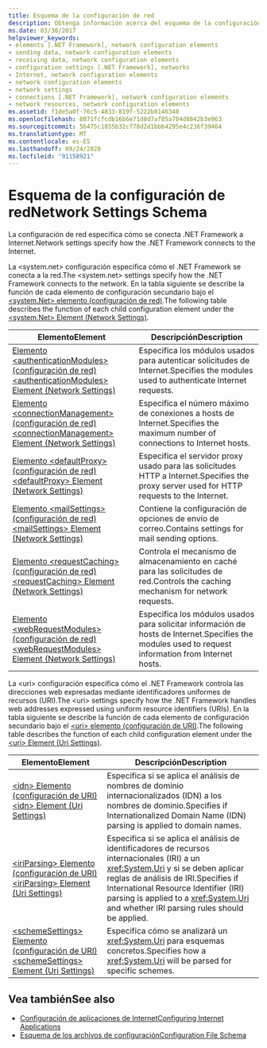 ```yaml
---
title: Esquema de la configuración de red
description: Obtenga información acerca del esquema de la configuración de red que especifica cómo el .NET Framework se conecta a Internet y controla los URI.
ms.date: 03/30/2017
helpviewer_keywords:
- elements [.NET Framework], network configuration elements
- sending data, network configuration elements
- receiving data, network configuration elements
- configuration settings [.NET Framework], networks
- Internet, network configuration elements
- network configuration elements
- network settings
- connections [.NET Framework], network configuration elements
- network resources, network configuration elements
ms.assetid: f1de5a0f-76c5-4833-819f-5222b8146340
ms.openlocfilehash: 8071fcfcdb16b6e71d8d7af05a704d8842b3e963
ms.sourcegitcommit: 5b475c1855b32cf78d2d1bbb4295e4c236f39464
ms.translationtype: MT
ms.contentlocale: es-ES
ms.lasthandoff: 09/24/2020
ms.locfileid: "91158921"
---
```

# <a name="network-settings-schema"></a><span data-ttu-id="99da6-103">Esquema de la configuración de red</span><span class="sxs-lookup"><span data-stu-id="99da6-103">Network Settings Schema</span></span>

<span data-ttu-id="99da6-104">La configuración de red especifica cómo se conecta .NET Framework a Internet.</span><span class="sxs-lookup"><span data-stu-id="99da6-104">Network settings specify how the .NET Framework connects to the Internet.</span></span>

<span data-ttu-id="99da6-105">La \<system.net> configuración especifica cómo el .NET Framework se conecta a la red.</span><span class="sxs-lookup"><span data-stu-id="99da6-105">The \<system.net> settings specify how the .NET Framework connects to the network.</span></span> <span data-ttu-id="99da6-106">En la tabla siguiente se describe la función de cada elemento de configuración secundario bajo el [ \<system.Net> elemento (configuración de red)](system-net-element-network-settings.md).</span><span class="sxs-lookup"><span data-stu-id="99da6-106">The following table describes the function of each child configuration element under the [\<system.Net> Element (Network Settings)](system-net-element-network-settings.md).</span></span>  
  
|<span data-ttu-id="99da6-107">Elemento</span><span class="sxs-lookup"><span data-stu-id="99da6-107">Element</span></span>|<span data-ttu-id="99da6-108">Descripción</span><span class="sxs-lookup"><span data-stu-id="99da6-108">Description</span></span>|  
|-------------|-----------------|  
|[<span data-ttu-id="99da6-109">Elemento \<authenticationModules> (configuración de red)</span><span class="sxs-lookup"><span data-stu-id="99da6-109">\<authenticationModules> Element (Network Settings)</span></span>](authenticationmodules-element-network-settings.md)|<span data-ttu-id="99da6-110">Especifica los módulos usados para autenticar solicitudes de Internet.</span><span class="sxs-lookup"><span data-stu-id="99da6-110">Specifies the modules used to authenticate Internet requests.</span></span>|  
|[<span data-ttu-id="99da6-111">Elemento \<connectionManagement> (configuración de red)</span><span class="sxs-lookup"><span data-stu-id="99da6-111">\<connectionManagement> Element (Network Settings)</span></span>](connectionmanagement-element-network-settings.md)|<span data-ttu-id="99da6-112">Especifica el número máximo de conexiones a hosts de Internet.</span><span class="sxs-lookup"><span data-stu-id="99da6-112">Specifies the maximum number of connections to Internet hosts.</span></span>|  
|[<span data-ttu-id="99da6-113">Elemento \<defaultProxy> (configuración de red)</span><span class="sxs-lookup"><span data-stu-id="99da6-113">\<defaultProxy> Element (Network Settings)</span></span>](defaultproxy-element-network-settings.md)|<span data-ttu-id="99da6-114">Especifica el servidor proxy usado para las solicitudes HTTP a Internet.</span><span class="sxs-lookup"><span data-stu-id="99da6-114">Specifies the proxy server used for HTTP requests to the Internet.</span></span>|  
|[<span data-ttu-id="99da6-115">Elemento \<mailSettings> (configuración de red)</span><span class="sxs-lookup"><span data-stu-id="99da6-115">\<mailSettings> Element (Network Settings)</span></span>](mailsettings-element-network-settings.md)|<span data-ttu-id="99da6-116">Contiene la configuración de opciones de envío de correo.</span><span class="sxs-lookup"><span data-stu-id="99da6-116">Contains settings for mail sending options.</span></span>|  
|[<span data-ttu-id="99da6-117">Elemento \<requestCaching> (configuración de red)</span><span class="sxs-lookup"><span data-stu-id="99da6-117">\<requestCaching> Element (Network Settings)</span></span>](requestcaching-element-network-settings.md)|<span data-ttu-id="99da6-118">Controla el mecanismo de almacenamiento en caché para las solicitudes de red.</span><span class="sxs-lookup"><span data-stu-id="99da6-118">Controls the caching mechanism for network requests.</span></span>|  
|[<span data-ttu-id="99da6-119">Elemento \<webRequestModules> (configuración de red)</span><span class="sxs-lookup"><span data-stu-id="99da6-119">\<webRequestModules> Element (Network Settings)</span></span>](webrequestmodules-element-network-settings.md)|<span data-ttu-id="99da6-120">Especifica los módulos usados para solicitar información de hosts de Internet.</span><span class="sxs-lookup"><span data-stu-id="99da6-120">Specifies the modules used to request information from Internet hosts.</span></span>|  
  
<span data-ttu-id="99da6-121">La \<uri> configuración especifica cómo el .NET Framework controla las direcciones web expresadas mediante identificadores uniformes de recursos (URI).</span><span class="sxs-lookup"><span data-stu-id="99da6-121">The \<uri> settings specify how the .NET Framework handles web addresses expressed using uniform resource identifiers (URIs).</span></span> <span data-ttu-id="99da6-122">En la tabla siguiente se describe la función de cada elemento de configuración secundario bajo el [ \<uri> elemento (configuración de URI)](uri-element-uri-settings.md).</span><span class="sxs-lookup"><span data-stu-id="99da6-122">The following table describes the function of each child configuration element under the [\<uri> Element (Uri Settings)](uri-element-uri-settings.md).</span></span>  
  
|<span data-ttu-id="99da6-123">Elemento</span><span class="sxs-lookup"><span data-stu-id="99da6-123">Element</span></span>|<span data-ttu-id="99da6-124">Descripción</span><span class="sxs-lookup"><span data-stu-id="99da6-124">Description</span></span>|  
|-------------|-----------------|  
|[<span data-ttu-id="99da6-125">\<idn> Elemento (configuración de URI)</span><span class="sxs-lookup"><span data-stu-id="99da6-125">\<idn> Element (Uri Settings)</span></span>](idn-element-uri-settings.md)|<span data-ttu-id="99da6-126">Especifica si se aplica el análisis de nombres de dominio internacionalizados (IDN) a los nombres de dominio.</span><span class="sxs-lookup"><span data-stu-id="99da6-126">Specifies if Internationalized Domain Name (IDN) parsing is applied to domain names.</span></span>|  
|[<span data-ttu-id="99da6-127">\<iriParsing> Elemento (configuración de URI)</span><span class="sxs-lookup"><span data-stu-id="99da6-127">\<iriParsing> Element (Uri Settings)</span></span>](iriparsing-element-uri-settings.md)|<span data-ttu-id="99da6-128">Especifica si se aplica el análisis de identificadores de recursos internacionales (IRI) a un <xref:System.Uri> y si se deben aplicar reglas de análisis de IRI.</span><span class="sxs-lookup"><span data-stu-id="99da6-128">Specifies if International Resource Identifier (IRI) parsing is applied to a <xref:System.Uri> and whether IRI parsing rules should be applied.</span></span>|  
|[<span data-ttu-id="99da6-129">\<schemeSettings> Elemento (configuración de URI)</span><span class="sxs-lookup"><span data-stu-id="99da6-129">\<schemeSettings> Element (Uri Settings)</span></span>](schemesettings-element-uri-settings.md)|<span data-ttu-id="99da6-130">Especifica cómo se analizará un <xref:System.Uri> para esquemas concretos.</span><span class="sxs-lookup"><span data-stu-id="99da6-130">Specifies how a <xref:System.Uri> will be parsed for specific schemes.</span></span>|  
  
## <a name="see-also"></a><span data-ttu-id="99da6-131">Vea también</span><span class="sxs-lookup"><span data-stu-id="99da6-131">See also</span></span>

- [<span data-ttu-id="99da6-132">Configuración de aplicaciones de Internet</span><span class="sxs-lookup"><span data-stu-id="99da6-132">Configuring Internet Applications</span></span>](../../../network-programming/configuring-internet-applications.md)
- [<span data-ttu-id="99da6-133">Esquema de los archivos de configuración</span><span class="sxs-lookup"><span data-stu-id="99da6-133">Configuration File Schema</span></span>](../index.md)
